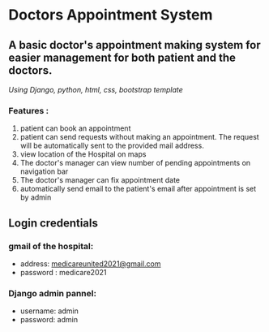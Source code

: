 # Doctors Appointment System
## A basic doctor's appointment making system for easier management for both patient and the doctors. 

*Using Django, python, html, css, bootstrap template* 


### Features :
1. patient can book an appointment 
2. patient can send requests without making an appointment. The request will be automatically sent to the provided mail address.
3. view location of the Hospital on maps
5. The doctor's manager can view number of pending appointments on navigation bar
6. The doctor's manager can fix appointment date
7. automatically send email to the patient's email after appointment is set by admin

## Login credentials

### gmail of the hospital:
- address: medicareunited2021@gmail.com
- password : medicare2021

### Django admin pannel:
- username: admin
- password: admin
